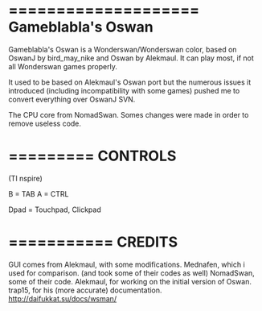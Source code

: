====================
Gameblabla's Oswan
====================

Gameblabla's Oswan is a Wonderswan/Wonderswan color, 
based on OswanJ by bird_may_nike and Oswan by Alekmaul.
It can play most, if not all Wonderswan games properly.

It used to be based on Alekmaul's Oswan port but the numerous issues it introduced
(including incompatibility with some games) pushed me to convert everything over OswanJ SVN.

The CPU core from NomadSwan.
Somes changes were made in order to remove useless code.

=========
CONTROLS
=========

(TI nspire)

B = TAB
A =  CTRL

Dpad = Touchpad, Clickpad

===========
CREDITS
===========

GUI comes from Alekmaul, with some modifications.
Mednafen, which i used for comparison. (and took some of their codes as well)
NomadSwan, some of their code.
Alekmaul, for working on the initial version of Oswan. 
trap15, for his (more accurate) documentation. 
http://daifukkat.su/docs/wsman/
